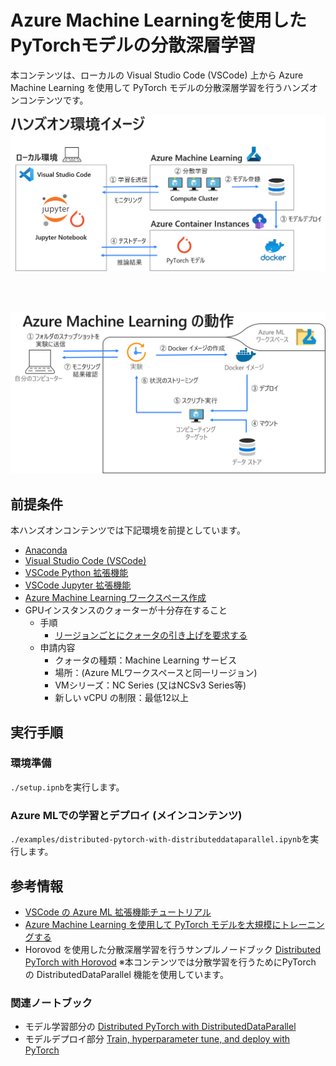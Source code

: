 # Azure Machine Learningを使用したPyTorchモデルの分散深層学習

本コンテンツは、ローカルの Visual Studio Code (VSCode) 上から Azure Machine Learning を使用して PyTorch モデルの分散深層学習を行うハンズオンコンテンツです。

![](./img/environment_image.png)

<br></br>

![](./img/AML_flow_image.png)

## 前提条件
本ハンズオンコンテンツでは下記環境を前提としています。
- [Anaconda](https://www.anaconda.com/products/individual)
- [Visual Studio Code (VSCode)](https://azure.microsoft.com/ja-jp/products/visual-studio-code/)
- [VSCode Python 拡張機能](https://marketplace.visualstudio.com/items?itemName=ms-python.python)
- [VSCode Jupyter 拡張機能](https://marketplace.visualstudio.com/items?itemName=ms-toolsai.jupyter)
- [Azure Machine Learning ワークスペース作成](https://docs.microsoft.com/ja-jp/azure/machine-learning/how-to-manage-workspace?tabs=azure-portal)
- GPUインスタンスのクォーターが十分存在すること
    - 手順
        - [リージョンごとにクォータの引き上げを要求する](https://docs.microsoft.com/ja-jp/azure/azure-portal/supportability/regional-quota-requests#request-a-quota-increase-by-region-from-help--support)
    - 申請内容
        - クォータの種類：Machine Learning サービス
        - 場所：(Azure MLワークスペースと同一リージョン)
        - VMシリーズ：NC Series (又はNCSv3 Series等)
        - 新しい vCPU の制限：最低12以上


## 実行手順
### 環境準備
`./setup.ipnb`を実行します。

### Azure MLでの学習とデプロイ (メインコンテンツ)
`./examples/distributed-pytorch-with-distributeddataparallel.ipynb`を実行します。

## 参考情報
- [VSCode の Azure ML 拡張機能チュートリアル](https://docs.microsoft.com/ja-jp/azure/machine-learning/tutorial-setup-vscode-extension)
- [Azure Machine Learning を使用して PyTorch モデルを大規模にトレーニングする](https://docs.microsoft.com/ja-jp/azure/machine-learning/how-to-train-pytorch#distributeddataparallel)
- Horovod を使用した分散深層学習を行うサンプルノードブック
[Distributed PyTorch with Horovod](https://github.com/Azure/MachineLearningNotebooks/blob/master/how-to-use-azureml/ml-frameworks/pytorch/distributed-pytorch-with-horovod/distributed-pytorch-with-horovod.ipynb)
    ※本コンテンツでは分散学習を行うためにPyTorch の DistributedDataParallel 機能を使用しています。

### 関連ノートブック
- モデル学習部分の
[Distributed PyTorch with DistributedDataParallel](https://github.com/Azure/MachineLearningNotebooks/blob/master/how-to-use-azureml/ml-frameworks/pytorch/distributed-pytorch-with-distributeddataparallel/distributed-pytorch-with-distributeddataparallel.ipynb)
- モデルデプロイ部分
[Train, hyperparameter tune, and deploy with PyTorch](https://github.com/Azure/MachineLearningNotebooks/blob/master/how-to-use-azureml/ml-frameworks/pytorch/train-hyperparameter-tune-deploy-with-pytorch/train-hyperparameter-tune-deploy-with-pytorch.ipynb)
